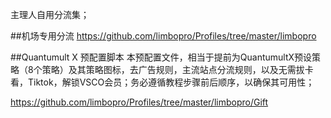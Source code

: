 主理人自用分流集；

##机场专用分流
https://github.com/limbopro/Profiles/tree/master/limbopro

##Quantumult X 预配置脚本
本预配置文件，相当于提前为QuantumultX预设策略（8个策略）及其策略图标，去广告规则，主流站点分流规则，以及无需拔卡看，Tiktok，解锁VSCO会员；务必遵循教程步骤前后顺序，以确保其可用性；

https://github.com/limbopro/Profiles/tree/master/limbopro/Gift
